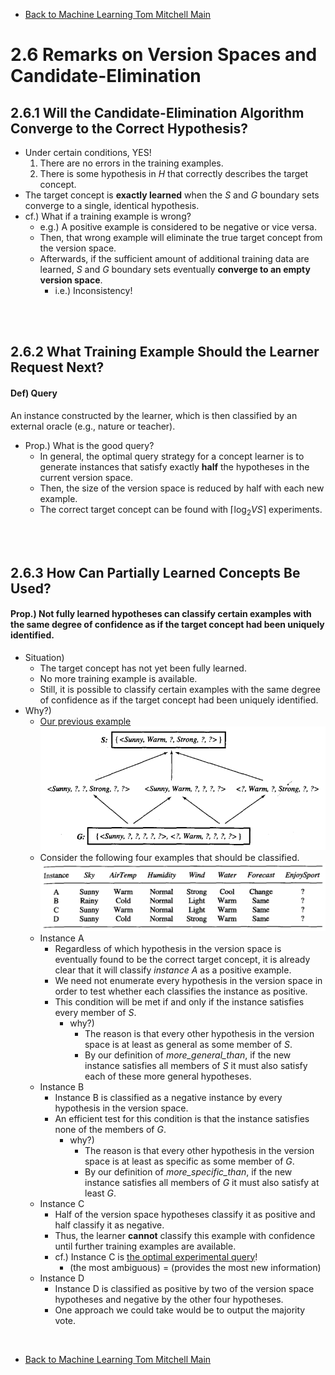 * [Back to Machine Learning Tom Mitchell Main](../../main.md)

# 2.6 Remarks on Version Spaces and Candidate-Elimination

## 2.6.1 Will the Candidate-Elimination Algorithm Converge to the Correct Hypothesis?
- Under certain conditions, YES!
  1. There are no errors in the training examples.
  2. There is some hypothesis in $H$ that correctly describes the target concept.
- The target concept is **exactly learned** when the $S$ and $G$ boundary sets converge to a single, identical hypothesis.
- cf.) What if a training example is wrong?
  - e.g.) A positive example is considered to be negative or vice versa.
  - Then, that wrong example will eliminate the true target concept from the version space.
  - Afterwards, if the sufficient amount of additional training data are learned, $S$ and $G$ boundary sets eventually **converge to an empty version space**.
    - i.e.) Inconsistency!

<br><br>

## 2.6.2 What Training Example Should the Learner Request Next?
#### Def) Query
An instance constructed by the learner, which is then classified by an external oracle (e.g., nature or teacher).
* Prop.) What is the good query?
  * In general, the optimal query strategy for a concept learner is to generate instances that satisfy exactly **half** the hypotheses in the current version space.
  * Then, the size of the version space is reduced by half with each new example.
  * The correct target concept can be found with $\lceil \log_2{VS} \rceil$ experiments.


<br><br>

## 2.6.3 How Can Partially Learned Concepts Be Used?
#### Prop.) Not fully learned hypotheses can classify certain examples with the same degree of confidence as if the target concept had been uniquely identified.
* Situation)
  * The target concept has not yet been fully learned.
  * No more training example is available.
  * Still, it is possible to classify certain examples with the same degree of confidence as if the target concept had been uniquely identified.
* Why?)
  * [Our previous example](../05/note.md#255-an-illustrative-example)
    ![](../05/images/002.png)
  * Consider the following four examples that should be classified.
    ![](images/001.png)
  * Instance A
    * Regardless of which hypothesis in the version space is eventually found to be the correct target concept, it is already clear that it will classify *instance A* as a positive example.
    * We need not enumerate every hypothesis in the version space in order to test whether each classifies the instance as positive.
    * This condition will be met if and only if the instance satisfies every member of $S$.
      * why?)
        * The reason is that every other hypothesis in the version space is at least as general as some member of $S$.
        * By our definition of *more_general_than*, if the new instance satisfies all members of $S$ it must also satisfy each of these more general hypotheses. 
  * Instance B
    * Instance B is classified as a negative instance by every hypothesis in the version space.
    * An efficient test for this condition is that the instance satisfies none of the members of $G$.
      * why?)
        * The reason is that every other hypothesis in the version space is at least as specific as some member of $G$.
        * By our definition of *more_specific_than*, if the new instance satisfies all members of $G$ it must also satisfy at least $G$.
  * Instance C
    * Half of the version space hypotheses classify it as positive and half classify it as negative.
    * Thus, the learner **cannot** classify this example with confidence until further training examples are available.
    * cf.) Instance C is [the optimal experimental query](#def-query)!
      * (the most ambiguous) = (provides the most new information)
  * Instance D
    * Instance D is classified as positive by two of the version space hypotheses and negative by the other four hypotheses.
    * One approach we could take would be to output the majority vote.







<br>

* [Back to Machine Learning Tom Mitchell Main](../../main.md)